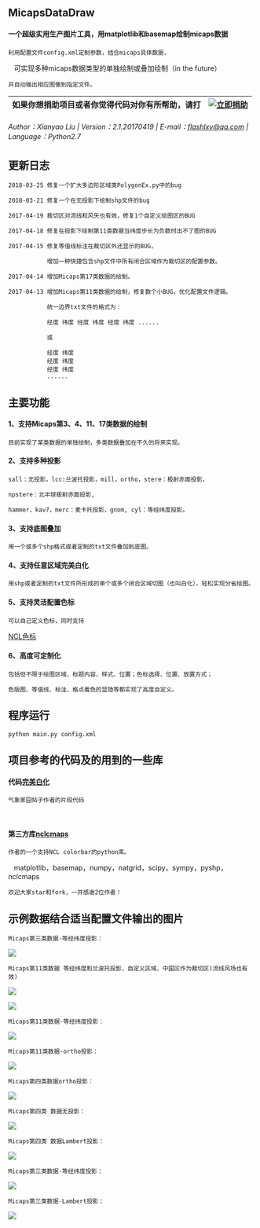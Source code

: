 ## MicapsDataDraw

#### 一个超级实用生产图片工具，用matplotlib和basemap绘制micaps数据

    利用配置文件config.xml定制参数，结合micaps具体数据，
    
    可实现多种micaps数据类型的单独绘制或叠加绘制（in the future）

    并自动输出相应图像到指定文件。
    
| 如果你想捐助项目或者你觉得代码对你有所帮助，请打 | [![立即捐助](https://github.com/flashlxy/MicapsDataDraw/raw/master/images/sh1.png)](https://github.com/flashlxy/MicapsDataDraw/issues/8) |
| ---- | ---- |

###### Author：Xianyao Liu | Version：2.1.20170419 | E-mail：flashlxy@qq.com | Language：Python2.7

## 更新日志

    2018-03-25 修复一个扩大多边形区域类PolygonEx.py中的bug

    2018-03-21 修复一个在无投影下绘制shp文件的bug

    2017-04-19 裁切区对流线和风矢也有效，修复1个自定义绘图区的BUG

    2017-04-18 修复在投影下绘制第11类数据当纬度步长为负数时出不了图的BUG
    
    2017-04-15 修复等值线标注在裁切区外还显示的BUG，
    
               增加一种快捷包含shp文件中所有闭合区域作为裁切区的配置参数。
               
    2017-04-14 增加Micaps第17类数据的绘制。

    2017-04-13 增加Micaps第11类数据的绘制，修复数个小BUG，优化配置文件逻辑。

               统一边界txt文件的格式为：

               经度 纬度 经度 纬度 经度 纬度 ......
                     
               或

               经度 纬度
               经度 纬度
               经度 纬度
               ......

## 主要功能

#### 1、支持Micaps第3、4、11、17类数据的绘制

    目前实现了某类数据的单独绘制，多类数据叠加在不久的将来实现。

#### 2、支持多种投影

    sall：无投影，lcc:兰波托投影，mill，ortho，stere：极射赤面投影，

    npstere：北半球极射赤面投影, 
    
    hammer，kav7，merc：麦卡托投影，gnom, cyl：等经纬度投影。

#### 3、支持底图叠加

    用一个或多个shp格式或者定制的txt文件叠加到底图。
    
#### 4、支持任意区域完美白化

    用shp或者定制的txt文件所形成的单个或多个闭合区域切图（也叫白化），轻松实现分省绘图。
    
#### 5、支持灵活配置色标

    可以自己定义色标，同时支持
[NCL色标](http://www.ncl.ucar.edu/Document/Graphics/color_table_gallery.shtml)

#### 6、高度可定制化

    包括但不限于绘图区域、标题内容、样式、位置；色标选择、位置、放置方式；

    色版图、等值线、标注、格点着色的显隐等都实现了高度自定义。

## 程序运行

    python main.py config.xml

## 项目参考的代码及的用到的一些库

#### 代码[完美白化](http://bbs.06climate.com/forum.php?mod=viewthread&tid=42437)

    气象家园帖子作者的片段代码
   
#### 第三方库[nclcmaps](http://bbs.06climate.com/forum.php?mod=viewthread&tid=43521)

    作者的一个支持NCL colorbar的python库。
    
    matplotlib，basemap，numpy，natgrid，scipy，sympy，pyshp，nclcmaps
    
    欢迎大家star和fork，一并感谢2位作者！

## 示例数据结合适当配置文件输出的图片

    Micaps第三类数据-等经纬度投影：
    
![](https://github.com/flashlxy/MicapsDataDraw/raw/master/images/xz.png)

    Micaps第11类数据 等经纬度和兰波托投影、自定义区域、中国区作为裁切区(流线风场也有效)
    
![](https://github.com/flashlxy/MicapsDataDraw/raw/master/images/10.png)

![](https://github.com/flashlxy/MicapsDataDraw/raw/master/images/11.png)

    Micaps第11类数据-等经纬度投影：

![](https://github.com/flashlxy/MicapsDataDraw/raw/master/images/9.png)

    Micaps第11类数据-ortho投影：

![](https://github.com/flashlxy/MicapsDataDraw/raw/master/images/7.png)

    Micaps第四类数据ortho投影：
    
![](https://github.com/flashlxy/MicapsDataDraw/raw/master/images/3.png)

    Micaps第四类 数据无投影：

![](https://github.com/flashlxy/MicapsDataDraw/raw/master/images/2.png)

    Micaps第四类 数据Lambert投影：

![](https://github.com/flashlxy/MicapsDataDraw/raw/master/images/1.png)

    Micaps第三类数据-等经纬度投影：

![](https://github.com/flashlxy/MicapsDataDraw/raw/master/images/4.png)

    Micaps第三类数据-Lambert投影：
    
![](https://github.com/flashlxy/MicapsDataDraw/raw/master/images/lcc.png)



   
   
